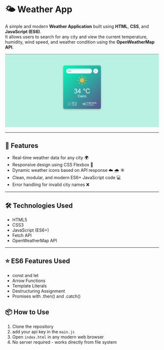 # 🌤️ Weather App

A simple and modern **Weather Application** built using **HTML**, **CSS**, and **JavaScript (ES6)**.  
It allows users to search for any city and view the current temperature, humidity, wind speed, and weather condition using the **OpenWeatherMap API**.

![screenshot](images/weather-preview.png) <!-- Optional: Replace with actual screenshot path -->

---

## 🚀 Features

- Real-time weather data for any city 🌍
- Responsive design using CSS Flexbox 🎨
- Dynamic weather icons based on API response ☁️ 🌧️ ☀️
- Clean, modular, and modern ES6+ JavaScript code 💻
- Error handling for invalid city names ❌

---

## 🛠️ Technologies Used

- HTML5
- CSS3
- JavaScript (ES6+)
- Fetch API
- OpenWeatherMap API

---

## ⭐ ES6 Features Used
- const and let
- Arrow Functions
- Template Literals
- Destructuring Assignment
- Promises with .then() and .catch()


## 📦 How to Use

1. Clone the repository
2. add your api key in the `main.js`
3. Open `index.html` in any modern web browser
5. No server required - works directly from file system
